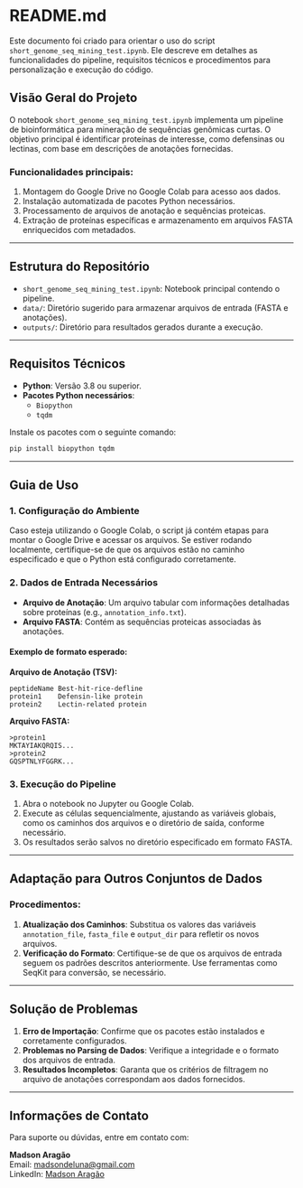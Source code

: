 # README.md

Este documento foi criado para orientar o uso do script `short_genome_seq_mining_test.ipynb`. Ele descreve em detalhes as funcionalidades do pipeline, requisitos técnicos e procedimentos para personalização e execução do código.

## Visão Geral do Projeto

O notebook `short_genome_seq_mining_test.ipynb` implementa um pipeline de bioinformática para mineração de sequências genômicas curtas. O objetivo principal é identificar proteínas de interesse, como defensinas ou lectinas, com base em descrições de anotações fornecidas.

### Funcionalidades principais:

1. Montagem do Google Drive no Google Colab para acesso aos dados.
2. Instalação automatizada de pacotes Python necessários.
3. Processamento de arquivos de anotação e sequências proteicas.
4. Extração de proteínas específicas e armazenamento em arquivos FASTA enriquecidos com metadados.

---

## Estrutura do Repositório

- `short_genome_seq_mining_test.ipynb`: Notebook principal contendo o pipeline.
- `data/`: Diretório sugerido para armazenar arquivos de entrada (FASTA e anotações).
- `outputs/`: Diretório para resultados gerados durante a execução.

---

## Requisitos Técnicos

- **Python**: Versão 3.8 ou superior.
- **Pacotes Python necessários**:
  - `Biopython`
  - `tqdm`

Instale os pacotes com o seguinte comando:

```bash
pip install biopython tqdm
```

---

## Guia de Uso

### 1. Configuração do Ambiente

Caso esteja utilizando o Google Colab, o script já contém etapas para montar o Google Drive e acessar os arquivos. Se estiver rodando localmente, certifique-se de que os arquivos estão no caminho especificado e que o Python está configurado corretamente.

### 2. Dados de Entrada Necessários

- **Arquivo de Anotação**: Um arquivo tabular com informações detalhadas sobre proteínas (e.g., `annotation_info.txt`).
- **Arquivo FASTA**: Contém as sequências proteicas associadas às anotações.

#### Exemplo de formato esperado:

**Arquivo de Anotação (TSV):**

```
peptideName	Best-hit-rice-defline
protein1	Defensin-like protein
protein2	Lectin-related protein
```

**Arquivo FASTA:**

```
>protein1
MKTAYIAKQRQIS...
>protein2
GQSPTNLYFGGRK...
```

### 3. Execução do Pipeline

1. Abra o notebook no Jupyter ou Google Colab.
2. Execute as células sequencialmente, ajustando as variáveis globais, como os caminhos dos arquivos e o diretório de saída, conforme necessário.
3. Os resultados serão salvos no diretório especificado em formato FASTA.

---

## Adaptação para Outros Conjuntos de Dados

### Procedimentos:

1. **Atualização dos Caminhos**: Substitua os valores das variáveis `annotation_file`, `fasta_file` e `output_dir` para refletir os novos arquivos.
2. **Verificação do Formato**: Certifique-se de que os arquivos de entrada seguem os padrões descritos anteriormente. Use ferramentas como SeqKit para conversão, se necessário.

---

## Solução de Problemas

1. **Erro de Importação**: Confirme que os pacotes estão instalados e corretamente configurados.
2. **Problemas no Parsing de Dados**: Verifique a integridade e o formato dos arquivos de entrada.
3. **Resultados Incompletos**: Garanta que os critérios de filtragem no arquivo de anotações correspondam aos dados fornecidos.

---

## Informações de Contato

Para suporte ou dúvidas, entre em contato com:

**Madson Aragão**  
Email: [madsondeluna@gmail.com](mailto:madsondeluna@gmail.com)  
LinkedIn: [Madson Aragão](https://www.linkedin.com/in/madsonaragao)


